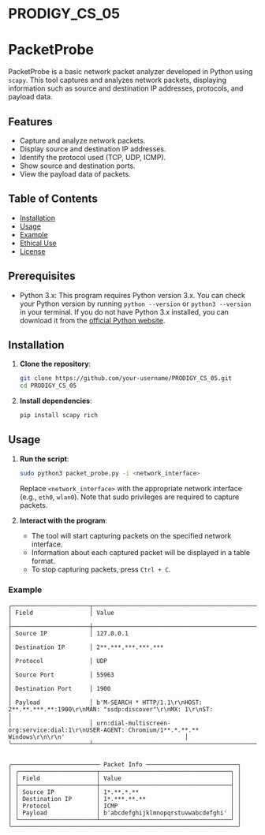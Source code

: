 # PRODIGY_CS_05

# PacketProbe
PacketProbe is a basic network packet analyzer developed in Python using `scapy`. This tool captures and analyzes network packets, displaying information such as source and destination IP addresses, protocols, and payload data.


## Features

- Capture and analyze network packets.
- Display source and destination IP addresses.
- Identify the protocol used (TCP, UDP, ICMP).
- Show source and destination ports.
- View the payload data of packets.

## Table of Contents

- [Installation](#installation)
- [Usage](#usage)
- [Example](#example)
- [Ethical Use](#ethical-use)
- [License](#license)

## Prerequisites

- Python 3.x: This program requires Python version 3.x. You can check your Python version by running `python --version` or `python3 --version` in your terminal. If you do not have Python 3.x installed, you can download it from the [official Python website](https://www.python.org/downloads/).

## Installation

1. **Clone the repository**:
    ```bash
    git clone https://github.com/your-username/PRODIGY_CS_05.git
    cd PRODIGY_CS_05
    ```

2. **Install dependencies**:
    ```bash
    pip install scapy rich
    ```

## Usage

1. **Run the script**:
    ```bash
    sudo python3 packet_probe.py -i <network_interface>
    ```

    Replace `<network_interface>` with the appropriate network interface (e.g., `eth0`, `wlan0`). Note that sudo privileges are required to capture packets.

2. **Interact with the program**:
    - The tool will start capturing packets on the specified network interface.
    - Information about each captured packet will be displayed in a table format.
    - To stop capturing packets, press `Ctrl + C`.

### Example

```plaintext
╭──────────────────────┬───────────────────────────────────────────────────────────────────────────────────────────────────────────────────────────────╮
│ Field                │ Value                                                                                                                         │
├──────────────────────┼───────────────────────────────────────────────────────────────────────────────────────────────────────────────────────────────┤
│ Source IP            │ 127.0.0.1                                                                                                                     │
│ Destination IP       │ 2**.***.***.***.***                                                                                                           │
│ Protocol             │ UDP                                                                                                                           │
│ Source Port          │ 55963                                                                                                                         │
│ Destination Port     │ 1900                                                                                                                          │
│ Payload              │ b'M-SEARCH * HTTP/1.1\r\nHOST: 2**.**.***.**:1900\r\nMAN: "ssdp:discover"\r\nMX: 1\r\nST:                                     │
│                      │ urn:dial-multiscreen-org:service:dial:1\r\nUSER-AGENT: Chromium/1**.*.**.** Windows\r\n\r\n'                                  │
╰──────────────────────┴───────────────────────────────────────────────────────────────────────────────────────────────────────────────────────────────╯


╭───────────────────────── Packet Info ──────────────────────────╮
│ ╭──────────────────────┬─────────────────────────────────────╮ │
│ │ Field                │ Value                               │ │
│ ├──────────────────────┼─────────────────────────────────────┤ │
│ │ Source IP            │ 1*.**.*.**                          │ │
│ │ Destination IP       │ 1*.***.**.**                        │ │
│ │ Protocol             │ ICMP                                │ │
│ │ Payload              │ b'abcdefghijklmnopqrstuvwabcdefghi' │ │
│ ╰──────────────────────┴─────────────────────────────────────╯ │
╰────────────────────────────────────────────────────────────────╯
